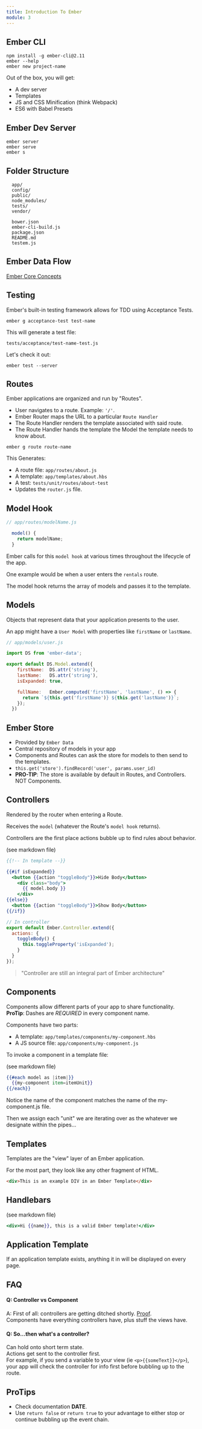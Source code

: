 ```yaml
---
title: Introduction To Ember
module: 3
---
```


## Ember CLI

```shell
npm install -g ember-cli@2.11
ember --help
ember new project-name
```

Out of the box, you will get:  
* A dev server  
* Templates  
* JS and CSS Minification (think Webpack)  
* ES6 with Babel Presets  

## Ember Dev Server

```shell
ember server
ember serve
ember s
```

## Folder Structure

```shell
  app/
  config/
  public/
  node_modules/
  tests/
  vendor/

  bower.json
  ember-cli-build.js
  package.json
  README.md
  testem.js
```

## Ember Data Flow
[Ember Core Concepts](https://guides.emberjs.com/v2.11.0/images/ember-core-concepts/ember-core-concepts.png)

## Testing
Ember's built-in testing framework allows for TDD using Acceptance Tests.  

```shell
ember g acceptance-test test-name
```

This will generate a test file:  

```shell
tests/acceptance/test-name-test.js
```

Let's check it out:
```shell
ember test --server
```  

## Routes  

Ember applications are organized and run by "Routes".  
* User navigates to a route. Example: `'/'`.  
* Ember Router maps the URL to a particular `Route Handler`  
* The Route Handler renders the template associated with said route.  
* The Route Handler hands the template the Model the template needs to know about.  

```shell
ember g route route-name
```

This Generates:
* A route file: `app/routes/about.js`  
* A template: `app/templates/about.hbs`  
* A test: `tests/unit/routes/about-test`  
* Updates the `router.js` file.   

## Model Hook

```js
// app/routes/modelName.js

  model() {
    return modelName;
  }
```

Ember calls for this `model hook` at various times throughout the lifecycle of the app.  

One example would be when a user enters the `rentals` route.  

The model hook returns the array of models and passes it to the template.  

## Models
Objects that represent data that your application presents to the user.  

An app might have a `User Model` with properties like `firstName` or `lastName`.  

```js
// app/models/user.js

import DS from 'ember-data';

export default DS.Model.extend({
    firstName:  DS.attr('string'),
    lastName:   DS.attr('string'),
    isExpanded: true,

    fullName:   Ember.computed('firstName', 'lastName', () => {
      return `${this.get('firstName')} ${this.get('lastName')}`;
    });
  })
```

## Ember Store  
* Provided by `Ember Data`  
* Central repository of models in your app  
* Components and Routes can ask the store for models to then send to the templates.
* `this.get('store').findRecord('user', params.user_id)`  
* **PRO-TIP**: The store is available by default in Routes, and Controllers. NOT Components.  

## Controllers
Rendered by the router when entering a Route.  

Receives the `model` (whatever the Route's `model hook` returns).   

Controllers are the first place actions bubble up to find rules about behavior.  

(see markdown file)

```hbs
{{!-- In template --}}

{{#if isExpanded}}
  <button {{action "toggleBody"}}>Hide Body</button>
    <div class="body">
      {{ model.body }}
    </div>
{{else}}
  <button {{action "toggleBody"}}>Show Body</button>
{{/if}}
```

```js
// In controller
export default Ember.Controller.extend({
  actions: {
    toggleBody() {
      this.toggleProperty('isExpanded');
    }
  }
});
```

> "Controller are still an integral part of Ember architecture"

## Components
Components allow different parts of your app to share functionality.  
**ProTip**: Dashes are *REQUIRED* in every component name.  

Components have two parts:  
* A template: `app/templates/components/my-component.hbs`  
* A JS source file: `app/components/my-component.js`  

To invoke a component in a template file:  

(see markdown file)  

```hbs
{{#each model as |item|}}  
  {{my-component item=itemUnit}}  
{{/each}}  
```

Notice the name of the component matches the name of the my-component.js file.  

Then we assign each "unit" we are iterating over as the whatever we designate within the pipes...

## Templates  
Templates are the "view" layer of an Ember application.  

For the most part, they look like any other fragment of HTML.  

```html
<div>This is an example DIV in an Ember Template</div>
```  

## Handlebars  

(see markdown file)  

```hbs
<div>Hi {{name}}, this is a valid Ember template!</div>
```  

## Application Template
If an application template exists, anything it in will be displayed on every page.

## FAQ  

#### Q: Controller vs Component  
A: First of all: controllers are getting ditched shortly. [Proof](https://i.imgur.com/TgmUDac.png).  
Components have everything controllers have, plus stuff the views have.

#### Q: So...then what's a controller?
Can hold onto short term state.  
Actions get sent to the controller first.  
For example, if you send a variable to your view (ie `<p>{{someText}}</p>`), your app will check the controller for info first before bubbling up to the route.  

## ProTips
* Check documentation **DATE**.  
* Use `return false` or `return true` to your advantage to either stop or continue bubbling up the event chain.  
